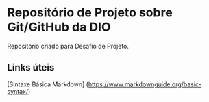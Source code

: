 # Repositório de Projeto sobre Git/GitHub da DIO
Repositório criado para Desafio de Projeto.

## Links úteis
[Sintaxe Básica Markdown] (https://www.markdownguide.org/basic-syntax/)
